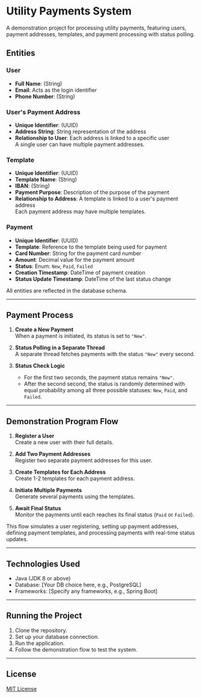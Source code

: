 # Utility Payments System

A demonstration project for processing utility payments, featuring users, payment addresses, templates, and payment processing with status polling.

## Entities

### User
- **Full Name**: (String)
- **Email**: Acts as the login identifier
- **Phone Number**: (String)

### User's Payment Address
- **Unique Identifier**: (UUID)
- **Address String**: String representation of the address
- **Relationship to User**: Each address is linked to a specific user  
  A single user can have multiple payment addresses.

### Template
- **Unique Identifier**: (UUID)
- **Template Name**: (String)
- **IBAN**: (String)
- **Payment Purpose**: Description of the purpose of the payment
- **Relationship to Address**: A template is linked to a user's payment address  
  Each payment address may have multiple templates.

### Payment
- **Unique Identifier**: (UUID)
- **Template**: Reference to the template being used for payment
- **Card Number**: String for the payment card number
- **Amount**: Decimal value for the payment amount
- **Status**: Enum: `New`, `Paid`, `Failed`
- **Creation Timestamp**: DateTime of payment creation
- **Status Update Timestamp**: DateTime of the last status change

All entities are reflected in the database schema.

---

## Payment Process

1. **Create a New Payment**  
   When a payment is initiated, its status is set to `"New"`.

2. **Status Polling in a Separate Thread**  
   A separate thread fetches payments with the status `"New"` every second.

3. **Status Check Logic**  
   - For the first two seconds, the payment status remains `"New"`.
   - After the second second, the status is randomly determined with equal probability among all three possible statuses: `New`, `Paid`, and `Failed`.

---

## Demonstration Program Flow

1. **Register a User**  
   Create a new user with their full details.

2. **Add Two Payment Addresses**  
   Register two separate payment addresses for this user.

3. **Create Templates for Each Address**  
   Create 1-2 templates for each payment address.

4. **Initiate Multiple Payments**  
   Generate several payments using the templates.

5. **Await Final Status**  
   Monitor the payments until each reaches its final status (`Paid` or `Failed`).

This flow simulates a user registering, setting up payment addresses, defining payment templates, and processing payments with real-time status updates.

---

## Technologies Used
- Java (JDK 8 or above)
- Database: [Your DB choice here, e.g., PostgreSQL]
- Frameworks: [Specify any frameworks, e.g., Spring Boot]

---

## Running the Project
1. Clone the repository.
2. Set up your database connection.
3. Run the application.
4. Follow the demonstration flow to test the system.

---

## License
[MIT License](./LICENSE)
